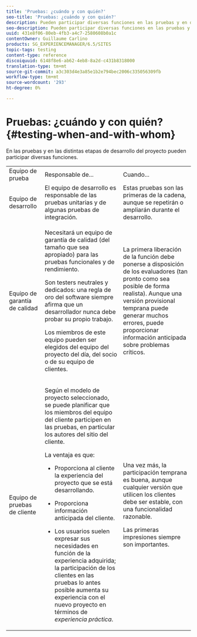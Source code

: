 ```yaml
---
title: 'Pruebas: ¿cuándo y con quién?'
seo-title: 'Pruebas: ¿cuándo y con quién?'
description: Pueden participar diversas funciones en las pruebas y en diversas etapas del desarrollo del proyecto
seo-description: Pueden participar diversas funciones en las pruebas y en diversas etapas del desarrollo del proyecto
uuid: 431e8f06-80eb-4fb3-a4c7-2580608b0a1c
contentOwner: Guillaume Carlino
products: SG_EXPERIENCEMANAGER/6.5/SITES
topic-tags: testing
content-type: reference
discoiquuid: 6148f8e6-ab62-4eb8-8a2d-c431b8318000
translation-type: tm+mt
source-git-commit: a3c303d4e3a85e1b2e794bec2006c335056309fb
workflow-type: tm+mt
source-wordcount: '293'
ht-degree: 0%

---
```



# Pruebas: ¿cuándo y con quién?{#testing-when-and-with-whom}

En las pruebas y en las distintas etapas de desarrollo del proyecto pueden participar diversas funciones.

<table>
 <tbody>
  <tr>
   <td>Equipo de prueba</td>
   <td>Responsable de... </td>
   <td>Cuando...</td>
  </tr>
  <tr>
   <td>Equipo de desarrollo</td>
   <td>El equipo de desarrollo es responsable de las pruebas unitarias y de algunas pruebas de integración.</td>
   <td>Estas pruebas son las primeras de la cadena, aunque se repetirán o ampliarán durante el desarrollo.</td>
  </tr>
  <tr>
   <td>Equipo de garantía de calidad</td>
   <td><p>Necesitará un equipo de garantía de calidad (del tamaño que sea apropiado) para las pruebas funcionales y de rendimiento.</p> <p>Son testers neutrales y dedicados: una regla de oro del software siempre afirma que un desarrollador nunca debe probar su propio trabajo.</p> <p>Los miembros de este equipo pueden ser elegidos del equipo del proyecto del día, del socio o de su equipo de clientes.</p> </td>
   <td><p>La primera liberación de la función debe ponerse a disposición de los evaluadores (tan pronto como sea posible de forma realista). Aunque una versión provisional temprana puede generar muchos errores, puede proporcionar información anticipada sobre problemas críticos.</p> </td>
  </tr>
  <tr>
   <td>Equipo de pruebas de cliente</td>
   <td><p>Según el modelo de proyecto seleccionado, se puede planificar que los miembros del equipo del cliente participen en las pruebas, en particular los autores del sitio del cliente.</p> <p>La ventaja es que:</p>
    <ul>
     <li><p>Proporciona al cliente la experiencia del proyecto que se está desarrollando.</p> </li>
     <li><p>Proporciona información anticipada del cliente.</p> </li>
     <li><p>Los usuarios suelen expresar sus necesidades en función de la experiencia adquirida; la participación de los clientes en las pruebas lo antes posible aumenta su experiencia con el nuevo proyecto en términos de <i>experiencia práctica</i>.</p> </li>
    </ul> </td>
   <td><p>Una vez más, la participación temprana es buena, aunque cualquier versión que utilicen los clientes debe ser estable, con una funcionalidad razonable.</p> <p>Las primeras impresiones siempre son importantes.</p> </td>
  </tr>
 </tbody>
</table>

